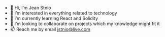 - 👋 Hi, I’m Jean Stnio
- 👀 I’m interested in everything related to technology
- 🌱 I’m currently learning React and Solidity
- 💞️ I’m looking to collaborate on projects which my knowledge might fit it
- 📫 Reach me by email jstnio@live.com

<!---
jstnio/jstnio is a ✨ special ✨ repository because its `README.md` (this file) appears on your GitHub profile.
You can click the Preview link to take a look at your changes.
--->
